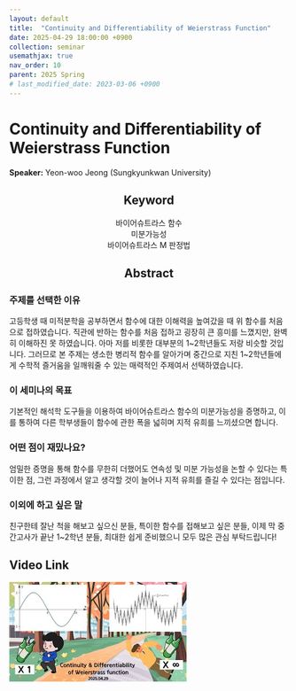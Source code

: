```yaml
---
layout: default
title:  "Continuity and Differentiability of Weierstrass Function"
date: 2025-04-29 18:00:00 +0900
collection: seminar
usemathjax: true
nav_order: 10
parent: 2025 Spring
# last_modified_date: 2023-03-06 +0900
---
```

# Continuity and Differentiability of Weierstrass Function

**Speaker:** Yeon-woo Jeong (Sungkyunkwan University) <br>
   
## <center> Keyword </center>
<center>바이어슈트라스 함수</center>
<center>미분가능성</center>
<center>바이어슈트라스 M 판정법</center>
   
## <center> Abstract </center>

### 주제를 선택한 이유
고등학생 때 미적분학을 공부하면서 함수에 대한 이해력을 높여갔을 때 위 함수를 처음으로 접하였습니다. 직관에 반하는 함수를 처음 접하고 굉장히 큰 흥미를 느꼈지만, 완벽히 이해하진 못 하였습니다. 아마 저를 비롯한 대부분의 1~2학년들도 저랑 비슷할 것입니다.
그러므로 본 주제는 생소한 병리적 함수를 알아가며 중간으로 지친 1~2학년들에게 수학적 즐거움을 일깨워줄 수 있는 매력적인 주제여서 선택하였습니다.

### 이 세미나의 목표
기본적인 해석학 도구들을 이용하여 바이어슈트라스 함수의 미분가능성을 증명하고, 이를 통하여 다른 학부생들이 함수에 관한 폭을 넓히며 지적 유희를 느끼셨으면 합니다. 

### 어떤 점이 재밌나요?
엄밀한 증명을 통해 함수를 무한히 더했어도 연속성 및 미분 가능성을 논할 수 있다는 특이한 점, 그런 과정에서 알고 생각할 것이 늘어나 지적 유희를 즐길 수 있다는 점입니다.

### 이외에 하고 싶은 말
친구한테 잘난 척을 해보고 싶으신 분들, 특이한 함수를 접해보고 싶은 분들, 이제 막 중간고사가 끝난 1~2학년 분들, 최대한 쉽게 준비했으니 모두 많은 관심 부탁드립니다!

## Video Link

[![Video Label](pictures/10_weierstrass.jpg)](https://youtu.be/VrCk8-qrceM)
